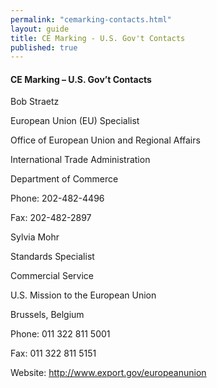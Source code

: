 ```yaml
---
permalink: "cemarking-contacts.html"
layout: guide
title: CE Marking - U.S. Gov't Contacts
published: true
---
```


<h4>CE Marking – U.S. Gov’t Contacts</h4>

Bob Straetz

European Union (EU) Specialist

Office of European Union and Regional Affairs

International Trade Administration

Department of Commerce

Phone: 202-482-4496

Fax: 202-482-2897

Sylvia Mohr

Standards Specialist

Commercial Service

U.S. Mission to the European Union

Brussels, Belgium

Phone: 011 322 811 5001

Fax: 011 322 811 5151

Website: http://www.export.gov/europeanunion